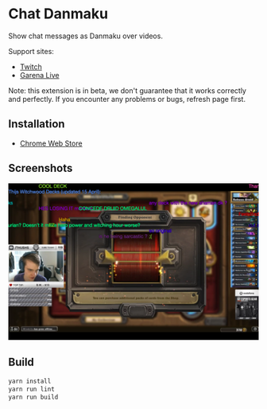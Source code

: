 # Chat Danmaku

Show chat messages as Danmaku over videos.

Support sites:

- [Twitch](https://www.twitch.tv)
- [Garena Live](https://garena.live)

Note: this extension is in beta, we don't guarantee that it works correctly and
perfectly. If you encounter any problems or bugs, refresh page first.

## Installation

- [Chrome Web Store](https://chrome.google.com/webstore/detail/chat-danmaku-beta/mgahhhpmjdpnieacpcmjfegnoehameap)

## Screenshots

![](./screenshots/1280x800.png)

## Build

```
yarn install
yarn run lint
yarn run build
```
